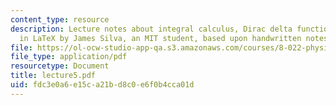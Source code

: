 ```yaml
---
content_type: resource
description: Lecture notes about integral calculus, Dirac delta function. Prepared
  in LaTeX by James Silva, an MIT student, based upon handwritten notes.
file: https://ol-ocw-studio-app-qa.s3.amazonaws.com/courses/8-022-physics-ii-electricity-and-magnetism-fall-2006/fdc3e0a6e15ca21bd8c0e6f0b4cca01d_lecture5.pdf
file_type: application/pdf
resourcetype: Document
title: lecture5.pdf
uid: fdc3e0a6-e15c-a21b-d8c0-e6f0b4cca01d
---
```

